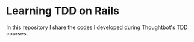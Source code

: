 # Learning TDD on Rails

In this repository I share the codes I developed during Thoughtbot's TDD courses.
